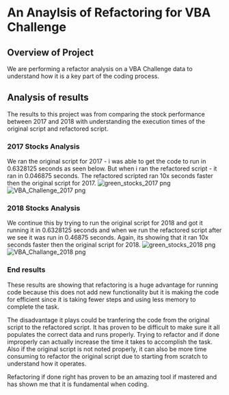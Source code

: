 # An Anaylsis of Refactoring for VBA Challenge


## Overview of Project

We are performing a refactor analysis on a VBA Challenge data to understand how it is a key part of the coding process. 

## Analysis of results

The results to this project was from comparing the stock performance between 2017 and 2018 with understanding the execution times of the original script and refactored script.

### 2017 Stocks Analysis
We ran the original script for 2017 - i was able to get the code to run in 0.6328125 seconds as seen below. But when i ran the refactored script - it ran in 0.046875 seconds. The refactored scripted ran 10x seconds faster then the original script for 2017.
![green_stocks_2017 png](https://user-images.githubusercontent.com/98680133/156954158-74167fb9-0fd8-48c5-8b7f-735cdffa4d88.png)
![VBA_Challenge_2017 png](https://user-images.githubusercontent.com/98680133/156954163-a7fd3f45-3e3d-4973-abc0-74f316083301.png)

### 2018 Stocks Analysis
We continue this by trying to run the original script for 2018 and got it running it in 0.6328125 seconds and when we run the refactored script after we see it was run in 0.46875 seconds. Again, its showing that it ran 10x seconds faster then the original script for 2018.
![green_stocks_2018 png](https://user-images.githubusercontent.com/98680133/156954421-02a290ab-3496-4541-becc-189979cd6591.png)
![VBA_Challange_2018 png](https://user-images.githubusercontent.com/98680133/156954423-6703012f-abce-48a4-bc2f-46509c5d8b60.png)

### End results

These results are showing that refactoring is a huge advantage for running code because this does not add new functionality but it is making the code for efficient since it is taking fewer steps and using less memory to complete the task. 

The disadvantage it plays could be tranfering the code from the original script to the refactored script. It has proven to be difficult to make sure it all populates the correct data and runs properly. Trying to refactor and if done improperly can actually increase the time it takes to accomplish the task. Also if the original script is not noted properly, it can also be more time consuming to refactor the original script due to starting from scratch to understand how it operates.

Refactoring if done right has proven to be an amazing tool if mastered and has shown me that it is fundamental when coding. 
